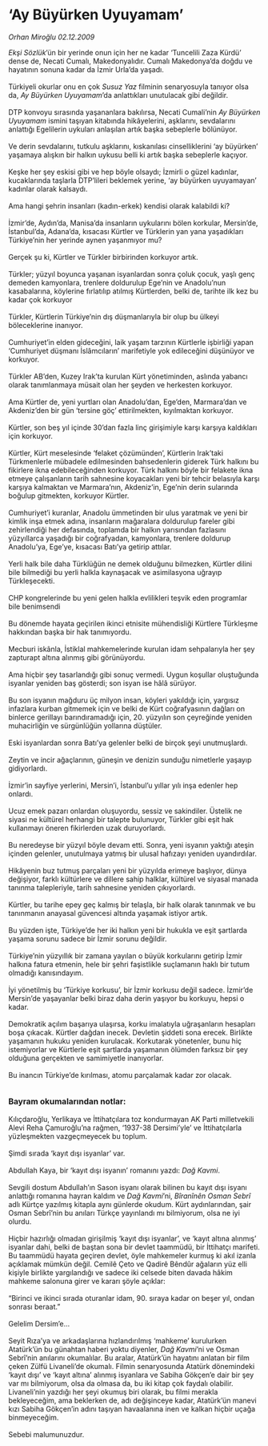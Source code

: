 # ‘Ay Büyürken Uyuyamam’

*Orhan Miroğlu 02.12.2009*

<div class="taraf_structure_2col_1zq">
<div class="margen_n">



 <p><i>Ekşi Sözlük</i>’ün bir yerinde onun için her ne kadar ‘Tuncelili Zaza Kürdü’ dense de, Necati Cumalı, Makedonyalıdır. Cumalı Makedonya’da doğdu ve hayatının sonuna kadar da İzmir Urla’da yaşadı. <br/><br/>Türkiyeli okurlar onu en çok <i>Susuz Yaz</i> filminin senaryosuyla tanıyor olsa da, <i>Ay Büyürken Uyuyamam</i>’da anlattıkları unutulacak gibi değildir. <br/><br/>DTP konvoyu sırasında yaşananlara bakılırsa, Necati Cumali’nin <i>Ay Büyürken Uyuyamam</i> ismini taşıyan kitabında hikâyelerini, aşklarını, sevdalarını anlattığı Egelilerin uykuları anlaşılan artık başka sebeplerle bölünüyor. <br/><br/>Ve derin sevdalarını, tutkulu aşklarını, kıskanılası cinselliklerini ‘ay büyürken’ yaşamaya alışkın bir halkın uykusu belli ki artık başka sebeplerle kaçıyor. <br/><br/>Keşke her şey eskisi gibi ve hep böyle olsaydı; İzmirli o güzel kadınlar, kucaklarında taşlarla DTP’lileri beklemek yerine, ‘ay büyürken uyuyamayan’ kadınlar olarak kalsaydı. <br/><br/>Ama hangi şehrin insanları (kadın-erkek) kendisi olarak kalabildi ki? <br/><br/>İzmir’de, Aydın’da, Manisa’da insanların uykularını bölen korkular, Mersin’de, İstanbul’da, Adana’da, kısacası Kürtler ve Türklerin yan yana yaşadıkları Türkiye’nin her yerinde aynen yaşanmıyor mu? <br/><br/>Gerçek şu ki, Kürtler ve Türkler birbirinden korkuyor artık. <br/><br/>Türkler; yüzyıl boyunca yaşanan isyanlardan sonra çoluk çocuk, yaşlı genç demeden kamyonlara, trenlere doldurulup Ege’nin ve Anadolu’nun kasabalarına, köylerine fırlatılıp atılmış Kürtlerden, belki de, tarihte ilk kez bu kadar çok korkuyor <br/><br/>Türkler, Kürtlerin Türkiye’nin dış düşmanlarıyla bir olup bu ülkeyi böleceklerine inanıyor. <br/><br/>Cumhuriyet’in elden gideceğini, laik yaşam tarzının Kürtlerle işbirliği yapan ‘Cumhuriyet düşmanı İslâmcıların’ marifetiyle yok edileceğini düşünüyor ve korkuyor. <br/><br/>Türkler AB’den, Kuzey Irak’ta kurulan Kürt yönetiminden, aslında yabancı olarak tanımlanmaya müsait olan her şeyden ve herkesten korkuyor. <br/><br/>Ama Kürtler de, yeni yurtları olan Anadolu’dan, Ege’den, Marmara’dan ve Akdeniz’den bir gün ‘tersine göç’ ettirilmekten, kıyılmaktan korkuyor. <br/><br/>Kürtler, son beş yıl içinde 30’dan fazla linç girişimiyle karşı karşıya kaldıkları için korkuyor. <br/><br/>Kürtler, Kürt meselesinde ‘felaket çözümünden’, Kürtlerin Irak’taki Türkmenlerle mübadele edilmesinden bahsedenlerin giderek Türk halkını bu fikirlere ikna edebileceğinden korkuyor. Türk halkını böyle bir felakete ikna etmeye çalışanların tarih sahnesine koyacakları yeni bir tehcir belasıyla karşı karşıya kalmaktan ve Marmara’nın, Akdeniz’in, Ege’nin derin sularında boğulup gitmekten, korkuyor Kürtler. <br/><br/>Cumhuriyet’i kuranlar, Anadolu ümmetinden bir ulus yaratmak ve yeni bir kimlik inşa etmek adına, insanların mağaralara doldurulup fareler gibi zehirlendiği her defasında, toplamda bir halkın yarısından fazlasını yüzyıllarca yaşadığı bir coğrafyadan, kamyonlara, trenlere doldurup Anadolu’ya, Ege’ye, kısacası Batı’ya getirip attılar. <br/><br/>Yerli halk bile daha Türklüğün ne demek olduğunu bilmezken, Kürtler dilini bile bilmediği bu yerli halkla kaynaşacak ve asimilasyona uğrayıp Türkleşecekti. <br/><br/>CHP kongrelerinde bu yeni gelen halkla evlilikleri teşvik eden programlar bile benimsendi <br/><br/>Bu dönemde hayata geçirilen ikinci etnisite mühendisliği Kürtlere Türkleşme hakkından başka bir hak tanımıyordu. <br/><br/>Mecburi iskânla, İstiklal mahkemelerinde kurulan idam sehpalarıyla her şey zapturapt altına alınmış gibi görünüyordu. <br/><br/>Ama hiçbir şey tasarlandığı gibi sonuç vermedi. Uygun koşullar oluştuğunda isyanlar yeniden baş gösterdi; son isyan ise hâlâ sürüyor. <br/><br/>Bu son isyanın mağduru üç milyon insan, köyleri yakıldığı için, yargısız infazlara kurban gitmemek için ve belki de Kürt coğrafyasının dağları on binlerce gerillayı barındıramadığı için, 20. yüzyılın son çeyreğinde yeniden muhacirliğin ve sürgünlüğün yollarına düştüler. <br/><br/>Eski isyanlardan sonra Batı’ya gelenler belki de birçok şeyi unutmuşlardı. <br/><br/>Zeytin ve incir ağaçlarının, güneşin ve denizin sunduğu nimetlerle yaşayıp gidiyorlardı. <br/><br/>İzmir’in sayfiye yerlerini, Mersin’i, İstanbul’u yıllar yılı inşa edenler hep onlardı. <br/><br/>Ucuz emek pazarı onlardan oluşuyordu, sessiz ve sakindiler. Üstelik ne siyasi ne kültürel herhangi bir talepte bulunuyor, Türkler gibi eşit hak kullanmayı öneren fikirlerden uzak duruyorlardı. <br/><br/>Bu neredeyse bir yüzyıl böyle devam etti. Sonra, yeni isyanın yaktığı ateşin içinden gelenler, unutulmaya yatmış bir ulusal hafızayı yeniden uyandırdılar. <br/><br/>Hikâyenin buz tutmuş parçaları yeni bir yüzyılda erimeye başlıyor, dünya değişiyor, farklı kültürlere ve dillere sahip halklar, kültürel ve siyasal manada tanınma talepleriyle, tarih sahnesine yeniden çıkıyorlardı. <br/><br/>Kürtler, bu tarihe epey geç kalmış bir telaşla, bir halk olarak tanınmak ve bu tanınmanın anayasal güvencesi altında yaşamak istiyor artık. <br/><br/>Bu yüzden işte, Türkiye’de her iki halkın yeni bir hukukla ve eşit şartlarda yaşama sorunu sadece bir İzmir sorunu değildir. <br/><br/>Türkiye’nin yüzyıllık bir zamana yayılan o büyük korkularını getirip İzmir halkına fatura etmenin, hele bir şehri faşistlikle suçlamanın haklı bir tutum olmadığı kanısındayım. <br/><br/>İyi yönetilmiş bu ‘Türkiye korkusu’, bir İzmir korkusu değil sadece. İzmir’de Mersin’de yaşayanlar belki biraz daha derin yaşıyor bu korkuyu, hepsi o kadar. <br/><br/>Demokratik açılım başarıya ulaşırsa, korku imalatıyla uğraşanların hesapları boşa çıkacak. Kürtler dağdan inecek. Devletin şiddeti sona erecek. Birlikte yaşamanın hukuku yeniden kurulacak. Korkutarak yönetenler, bunu hiç istemiyorlar ve Kürtlerle eşit şartlarda yaşamanın ölümden farksız bir şey olduğuna gerçekten ve samimiyetle inanıyorlar. <br/><br/>Bu inancın Türkiye’de kırılması, atomu parçalamak kadar zor olacak.<b> <br/><br/><br/><font size="3">Bayram okumalarından notlar:</font></b><font size="3"> </font><br/><br/>Kılıçdaroğlu, Yerlikaya ve İttihatçılara toz kondurmayan AK Parti milletvekili Alevi Reha Çamuroğlu’na rağmen, ‘1937-38 Dersimi’yle’ ve İttihatçılarla yüzleşmekten vazgeçmeyecek bu toplum. <br/><br/>Şimdi sırada ‘kayıt dışı isyanlar’ var. <br/><br/>Abdullah Kaya, bir ‘kayıt dışı isyanın’ romanını yazdı: <i>Dağ Kavmi</i>. <br/><br/>Sevgili dostum Abdullah’ın Sason isyanı olarak bilinen bu kayıt dışı isyanı anlattığı romanına hayran kaldım ve <i>Dağ Kavmi</i>’ni, <i>Bîranînên Osman Sebrî</i> adlı Kürtçe yazılmış kitapla aynı günlerde okudum. Kürt aydınlarından, şair Osman Sebrî’nin bu anıları Türkçe yayınlandı mı bilmiyorum, olsa ne iyi olurdu. <br/><br/>Hiçbir hazırlığı olmadan girişilmiş ‘kayıt dışı isyanlar’, ve ‘kayıt altına alınmış’ isyanlar dahi, belki de baştan sona bir devlet taammüdü, bir İttihatçı marifeti. Bu taammüdü hayata geçiren devlet, öyle mahkemeler kurmuş ki akıl izanla açıklamak mümkün değil. Cemilê Çeto ve Qadirê Bêndûr ağaların yüz elli kişiyle birlikte yargılandığı ve sadece iki celsede biten davada hâkim mahkeme salonuna girer ve kararı şöyle açıklar: <br/><br/>“Birinci ve ikinci sırada oturanlar idam, 90. sıraya kadar on beşer yıl, ondan sonrası beraat.” <br/><br/>Gelelim Dersim’e... <br/><br/>Seyit Rıza’ya ve arkadaşlarına hızlandırılmış ‘mahkeme’ kurulurken Atatürk’ün bu günahtan haberi yoktu diyenler, <i>Dağ Kavmi</i>’ni ve Osman Sebrî’nin anılarını okumalılar. Bu aralar, Atatürk’ün hayatını anlatan bir film çeken Zülfü Livaneli’de okumalı. Filmin senaryosunda Atatürk dönemindeki ‘kayıt dışı’ ve ‘kayıt altına’ alınmış isyanlara ve Sabiha Gökçen’e dair bir şey var mı bilmiyorum, olsa da olmasa da, bu iki kitap çok faydalı olabilir. Livaneli’nin yazdığı her şeyi okumuş biri olarak, bu filmi merakla bekleyeceğim, ama beklerken de, adı değişinceye kadar, Atatürk’ün manevi kızı Sabiha Gökçen’in adını taşıyan havaalanına inen ve kalkan hiçbir uçağa binmeyeceğim. <br/><br/>Sebebi malumunuzdur.</p>
<br/>
<br/>
<br/>



<br/>


<div id="taraf_not">
</div>

</div>


</div>
